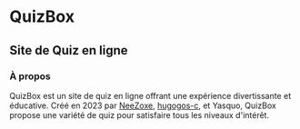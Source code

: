 # QuizBox

## Site de Quiz en ligne

### À propos

QuizBox est un site de quiz en ligne offrant une expérience divertissante et éducative. Créé en 2023 par [NeeZoxe](https://github.com/NeeZoxe), [hugogos-c](https://github.com/hugogos-c), et Yasquo, QuizBox propose une variété de quiz pour satisfaire tous les niveaux d'intérêt.
